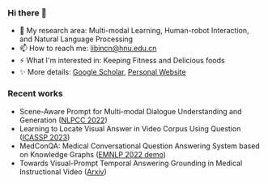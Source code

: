 ### Hi there 👋

- 🔭 My research area: Multi-modal Learning, Human-robot Interaction, and Natural Language Processing
- 📫 How to reach me: libincn@hnu.edu.cn
- ⚡ What I'm interested in: Keeping Fitness and Delicious foods
- ✨ More details: [Google Scholar](https://scholar.google.com/citations?view_op=list_works&hl=en&hl=en&user=2ZIBEWgAAAAJ), [Personal Website](https://libincn.top)

### Recent works

- Scene-Aware Prompt for Multi-modal Dialogue Understanding and Generation ([NLPCC 2022](https://link.springer.com/chapter/10.1007/978-3-031-17189-5_15))
- Learning to Locate Visual Answer in Video Corpus Using Question ([ICASSP 2023](https://arxiv.org/abs/2210.05423))
- MedConQA: Medical Conversational Question Answering System based on Knowledge Graphs ([EMNLP 2022 demo](https://aclanthology.org/2022.emnlp-demos.15/))
- Towards Visual-Prompt Temporal Answering Grounding in Medical Instructional Video ([Arxiv](https://arxiv.org/abs/2203.06667))
